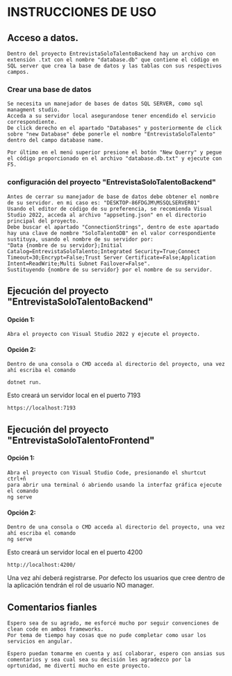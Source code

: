 # INSTRUCCIONES DE USO 

## Acceso a datos. 

    Dentro del proyecto EntrevistaSoloTalentoBackend hay un archivo con extensión .txt con el nombre "database.db" que contiene el código en SQL server que crea la base de datos y las tablas con sus respectivos campos. 
    
### Crear una base de datos 

    Se necesita un manejador de bases de datos SQL SERVER, como sql managment studio. 
    Acceda a su servidor local asegurandose tener encendido el servicio correspondiente.
    De click derecho en el apartado "Databases" y posteriormente de click sobre "new Database" debe ponerle el nombre "EntrevistaSoloTalento" dentro del campo database name.

    Por último en el menú superior presione el botón "New Querry" y pegue el código proporcionado en el archivo "database.db.txt" y ejecute con F5. 

### configuración del proyecto "EntrevistaSoloTalentoBackend"
    Antes de cerrar su manejador de base de datos debe obtener el nombre de su servidor. en mi caso es: "DESKTOP-86FDGJM\MSSQLSERVER01"
    Usando el editor de código de su preferencia, se recomienda Visual Studio 2022, acceda al archivo "appseting.json" en el directorio principal del proyecto. 
    Debe buscar el apartado "ConnectionStrings", dentro de este apartado hay una clave de nombre "SoloTalentoDB" en el valor correspondiente sustituya, usando el nombre de su servidor por: 
    "Data {nombre de su servidor};Initial Catalog=EntrevistaSoloTalento;Integrated Security=True;Connect Timeout=30;Encrypt=False;Trust Server Certificate=False;Application Intent=ReadWrite;Multi Subnet Failover=False".
    Sustituyendo {nombre de su servidor} por el nombre de su servidor. 
## Ejecución del proyecto "EntrevistaSoloTalentoBackend"

#### Opción 1:
    Abra el proyecto con Visual Studio 2022 y ejecute el proyecto. 
#### Opción 2:
    Dentro de una consola o CMD acceda al directorio del proyecto, una vez ahí escriba el comando 
    
    dotnet run. 

Esto creará un servidor local en el puerto 7193

    https://localhost:7193

## Ejecución del proyecto "EntrevistaSoloTalentoFrontend"

#### Opción 1:
    Abra el proyecto con Visual Studio Code, presionando el shurtcut 
    ctrl+ñ 
    para abrir una terminal ó abriendo usando la interfaz gráfica ejecute el comando 
    ng serve
#### Opción 2:
    Dentro de una consola o CMD acceda al directorio del proyecto, una vez ahí escriba el comando 
    ng serve 

Esto creará un servidor local en el puerto 4200

    http://localhost:4200/

Una vez ahí deberá registrarse. Por defecto los usuarios que cree dentro de la aplicación tendrán el rol de usuario NO manager. 

## Comentarios fianles

    Espero sea de su agrado, me esforcé mucho por seguir convenciones de clean code en ambos frameworks.
    Por tema de tiempo hay cosas que no pude completar como usar los servicios en angular. 

    Espero puedan tomarme en cuenta y así colaborar, espero con ansias sus comentarios y sea cual sea su decisión les agradezco por la oprtunidad, me divertí mucho en este proyecto. 
    
    


    